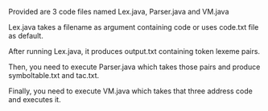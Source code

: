 Provided are 3 code files named Lex.java, Parser.java and VM.java

Lex.java takes a filename as argument containing code or uses code.txt file as default.

After running Lex.java, it produces output.txt containing token lexeme pairs.

Then, you need to execute Parser.java which takes those pairs and produce symboltable.txt and tac.txt.

Finally, you need to execute VM.java which takes that three address code and executes it.

